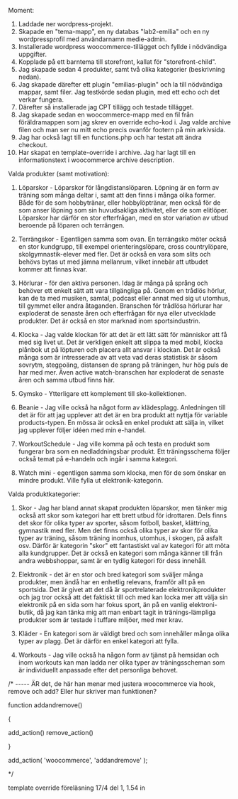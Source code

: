Moment:

1. Laddade ner wordpress-projekt.
2. Skapade en "tema-mapp", en ny databas "lab2-emilia" och en ny wordpressprofil med användarnamn medie-admin. 
3. Installerade wordpress woocommerce-tillägget och fyllde i nödvändiga uppgifter.
4. Kopplade på ett barntema till storefront, kallat för "storefront-child". 
5. Jag skapade sedan 4 produkter, samt två olika kategorier (beskrivning nedan).
6. Jag skapade därefter ett plugin "emilias-plugin" och la till nödvändiga mappar, samt filer. Jag testkörde sedan plugin, med ett echo och det verkar fungera.
7. Därefter så installerade jag CPT tillägg och testade tillägget.
8. Jag skapade sedan en woocommerce-mapp med en fil från föräldramappen som jag skrev en override echo-kod i. Jag valde archive filen och man ser nu mitt echo precis ovanför footern på min arkivsida.
9. Jag har också lagt till en functions.php och har testat att ändra checkout. 
10. Har skapat en template-override i archive. Jag har lagt till en informationstext i woocommerce archive description.




Valda produkter (samt motivation):

1. Löparskor - Löparskor för långdistanslöparen. Löpning är en form av träning som många deltar i, samt att den finns i många olika former. Både för de som hobbytränar, eller hobbylöptränar, men också för de som anser löpning som sin huvudsakliga aktivitet, eller de som elitlöper. Löparskor har därför en stor efterfrågan, med en stor variation av utbud beroende på löparen och terrängen. 

2. Terrängskor - Egentligen samma som ovan. En terrängsko möter också en stor kundgrupp, till exempel orienteringslöpare, cross countrylöpare, skolgymnastik-elever med fler. Det är också en vara som slits och behövs bytas ut med jämna mellanrum, vilket innebär att utbudet kommer att finnas kvar. 

3. Hörlurar - för den aktiva personen. Idag är många på språng och behöver ett enkelt sätt att vara tillgängliga på. Genom en trådlös hörlur, kan de ta med musiken, samtal, podcast eller annat med sig ut utomhus, till gymmet eller andra åtaganden. Branschen för trådlösa hörlurar har exploderat de senaste åren och efterfrågan för nya eller utvecklade produkter. Det är också en stor marknad inom sportsindustrin.

4. Klocka - Jag valde klockan för att det är ett lätt sätt för människor att få med sig livet ut. Det är verkligen enkelt att slippa ta med mobil, klocka plånbok ut på löpturen och placera allt ansvar i klockan. Det är också många som är intresserade av att veta vad deras statistisk är såsom sovrytm, stegpoäng, distansen de sprang på träningen, hur hög puls de har med mer. Även active watch-branschen har exploderat de senaste åren och samma utbud finns här.

5. Gymsko - Ytterligare ett komplement till sko-kollektionen.

6. Beanie - Jag ville också ha något form av klädesplagg. Anledningen till det är för att jag upplever att det är en bra produkt att nyttja för variable products-typen. En mössa är också en enkel produkt att sälja in, vilket jag upplever följer idéen med min e-handel.

7. WorkoutSchedule - Jag ville komma på och testa en produkt som fungerar bra som en nedladdningsbar produkt. Ett träningsschema följer också temat på e-handeln och ingår i samma kategori. 

8. Watch mini - egentligen samma som klocka, men för de som önskar en mindre produkt. Ville fylla ut elektronik-kategorin.




Valda produktkategorier:

1. Skor - Jag har bland annat skapat produkten löparskor, men tänker mig också att skor som kategori har ett brett utbud för idrottaren. Dels finns det skor för olika typer av sporter, såsom fotboll, basket, klättring, gymnastik med fler. Men det finns också olika typer av skor för olika typer av träning, såsom träning inomhus, utomhus, i skogen, på asfalt osv. Därför är kategorin "skor" ett fantastiskt val av kategori för att möta alla kundgrupper. Det är också en kategori som många känner till från andra webbshoppar, samt är en tydlig kategori för dess innehåll. 

2. Elektronik - det är en stor och bred kategori som sväljer många produkter, men ändå har en enhetlig relevans, framför allt på en sportsida. Det är givet att det då är sportrelaterade elektronikprodukter och jag tror också att det faktiskt till och med kan locka mer att välja sin elektronik på en sida som har fokus sport, än på en vanlig elektroni-butik, då jag kan tänka mig att man enbart tagit in tränings-lämpliga produkter som är testade i tuffare miljöer, med mer krav. 

3. Kläder - En kategori som är väldigt bred och som innehåller många olika typer av plagg. Det är därför en enkel kategori att fylla.

4. Workouts - Jag ville också ha någon form av tjänst på hemsidan och inom workouts kan man ladda ner olika typer av träningsscheman som är individuellt anpassade efter det personliga behovet. 




 /* ----- ÄR det, de här han menar med justera woocommerce via hook, 
 remove och add? Eller hur skriver man funktionen?

 function addandremove()

{

add_action()
remove_action()

}

add_action( 'woocommerce', 'addandremove' ); 

*/

template override föreläsning 17/4 del 1, 1.54 in